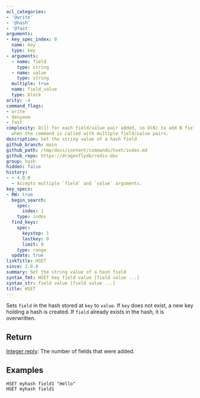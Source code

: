 ```yaml
---
acl_categories:
- '@write'
- '@hash'
- '@fast'
arguments:
- key_spec_index: 0
  name: key
  type: key
- arguments:
  - name: field
    type: string
  - name: value
    type: string
  multiple: true
  name: field_value
  type: block
arity: -4
command_flags:
- write
- denyoom
- fast
complexity: O(1) for each field/value pair added, so O(N) to add N field/value pairs
  when the command is called with multiple field/value pairs.
description: Set the string value of a hash field
github_branch: main
github_path: /tmp/docs/content/commands/hset/index.md
github_repo: https://dragonflydb/redis-doc
group: hash
hidden: false
history:
- - 4.0.0
  - Accepts multiple `field` and `value` arguments.
key_specs:
- RW: true
  begin_search:
    spec:
      index: 1
    type: index
  find_keys:
    spec:
      keystep: 1
      lastkey: 0
      limit: 0
    type: range
  update: true
linkTitle: HSET
since: 2.0.0
summary: Set the string value of a hash field
syntax_fmt: HSET key field value [field value ...]
syntax_str: field value [field value ...]
title: HSET
---
```

Sets `field` in the hash stored at `key` to `value`.
If `key` does not exist, a new key holding a hash is created.
If `field` already exists in the hash, it is overwritten.

## Return

[Integer reply](/docs/reference/protocol-spec#resp-integers): The number of fields that were added.

## Examples

```cli
HSET myhash field1 "Hello"
HGET myhash field1
```
